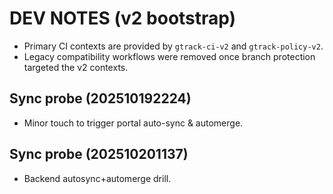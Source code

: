 # DEV NOTES (v2 bootstrap)
- Primary CI contexts are provided by `gtrack-ci-v2` and `gtrack-policy-v2`.
- Legacy compatibility workflows were removed once branch protection targeted the v2 contexts.

## Sync probe (202510192224)
- Minor touch to trigger portal auto-sync & automerge.

## Sync probe (202510201137)
- Backend autosync+automerge drill.
